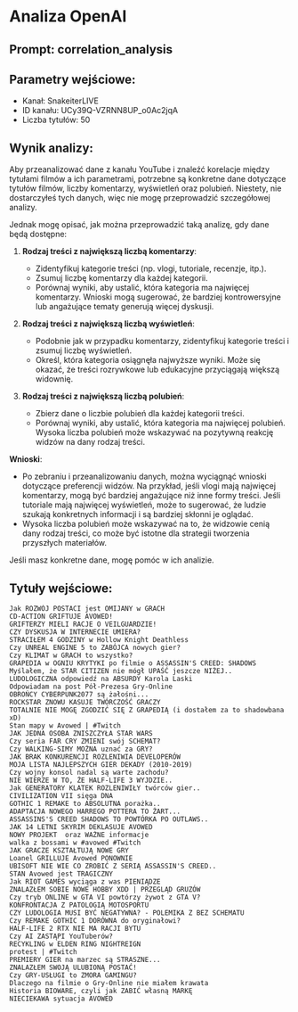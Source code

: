 # Analiza OpenAI
## Prompt: correlation_analysis
## Parametry wejściowe:
- Kanał: SnakeiterLIVE
- ID kanału: UCy39Q-VZRNN8UP_o0Ac2jqA
- Liczba tytułów: 50

## Wynik analizy:

Aby przeanalizować dane z kanału YouTube i znaleźć korelacje między tytułami filmów a ich parametrami, potrzebne są konkretne dane dotyczące tytułów filmów, liczby komentarzy, wyświetleń oraz polubień. Niestety, nie dostarczyłeś tych danych, więc nie mogę przeprowadzić szczegółowej analizy.

Jednak mogę opisać, jak można przeprowadzić taką analizę, gdy dane będą dostępne:

1. **Rodzaj treści z największą liczbą komentarzy**:
   - Zidentyfikuj kategorie treści (np. vlogi, tutoriale, recenzje, itp.).
   - Zsumuj liczbę komentarzy dla każdej kategorii.
   - Porównaj wyniki, aby ustalić, która kategoria ma najwięcej komentarzy. Wnioski mogą sugerować, że bardziej kontrowersyjne lub angażujące tematy generują więcej dyskusji.

2. **Rodzaj treści z największą liczbą wyświetleń**:
   - Podobnie jak w przypadku komentarzy, zidentyfikuj kategorie treści i zsumuj liczbę wyświetleń.
   - Określ, która kategoria osiągnęła najwyższe wyniki. Może się okazać, że treści rozrywkowe lub edukacyjne przyciągają większą widownię.

3. **Rodzaj treści z największą liczbą polubień**:
   - Zbierz dane o liczbie polubień dla każdej kategorii treści.
   - Porównaj wyniki, aby ustalić, która kategoria ma najwięcej polubień. Wysoka liczba polubień może wskazywać na pozytywną reakcję widzów na dany rodzaj treści.

**Wnioski**:
- Po zebraniu i przeanalizowaniu danych, można wyciągnąć wnioski dotyczące preferencji widzów. Na przykład, jeśli vlogi mają najwięcej komentarzy, mogą być bardziej angażujące niż inne formy treści. Jeśli tutoriale mają najwięcej wyświetleń, może to sugerować, że ludzie szukają konkretnych informacji i są bardziej skłonni je oglądać.
- Wysoka liczba polubień może wskazywać na to, że widzowie cenią dany rodzaj treści, co może być istotne dla strategii tworzenia przyszłych materiałów.

Jeśli masz konkretne dane, mogę pomóc w ich analizie.

## Tytuły wejściowe:
```
Jak ROZWÓJ POSTACI jest OMIJANY w GRACH
CD-ACTION GRIFTUJE AVOWED!
GRIFTERZY MIELI RACJE O VEILGUARDZIE!
CZY DYSKUSJA W INTERNECIE UMIERA?
STRACIŁEM 4 GODZINY w Hollow Knight Deathless
Czy UNREAL ENGINE 5 to ZABÓJCA nowych gier?
Czy KLIMAT w GRACH to wszystko?
GRAPEDIA w OGNIU KRYTYKI po filmie o ASSASSIN'S CREED: SHADOWS
Myślałem, że STAR CITIZEN nie mógł UPAŚĆ jeszcze NIŻEJ..
LUDOLOGICZNA odpowiedź na ABSURDY Karola Laski
Odpowiadam na post Pół-Prezesa Gry-Online
OBROŃCY CYBERPUNK2077 są żałośni...
ROCKSTAR ZNOWU KASUJE TWÓRCZOŚĆ GRACZY
TOTALNIE NIE MOGĘ ZGODZIĆ SIĘ Z GRAPEDIĄ (i dostałem za to shadowbana xD)
Stan mapy w Avowed | #Twitch
JAK JEDNA OSOBA ZNISZCZYŁA STAR WARS
Czy seria FAR CRY ZMIENI swój SCHEMAT?
Czy WALKING-SIMY MOŻNA uznać za GRY?
JAK BRAK KONKURENCJI ROZLENIWIA DEVELOPERÓW
MOJA LISTA NAJLEPSZYCH GIER DEKADY (2010-2019)
Czy wojny konsol nadal są warte zachodu?
NIE WIERZE W TO, ŻE HALF-LIFE 3 WYJDZIE..
Jak GENERATORY KLATEK ROZLENIWIŁY twórców gier..
CIVILIZATION VII sięga DNA
GOTHIC 1 REMAKE to ABSOLUTNA porażka..
ADAPTACJA NOWEGO HARREGO POTTERA TO ŻART...
ASSASSINS'S CREED SHADOWS TO POWTÓRKA PO OUTLAWS..
JAK 14 LETNI SKYRIM DEKLASUJE AVOWED
NOWY PROJEKT  oraz WAŻNE informacje
walka z bossami w #avowed #Twitch
JAK GRACZE KSZTAŁTUJĄ NOWE GRY
Loanel GRILLUJE Avowed PONOWNIE
UBISOFT NIE WIE CO ZROBIĆ Z SERIĄ ASSASSIN'S CREED..
STAN Avowed jest TRAGICZNY
Jak RIOT GAMES wyciąga z was PIENIĄDZE
ZNALAZŁEM SOBIE NOWE HOBBY XDD | PRZEGLĄD GRUZÓW
Czy tryb ONLINE w GTA VI powtórzy żywot z GTA V?
KONFRONTACJA Z PATOLOGIĄ MOTOSPORTU
CZY LUDOLOGIA MUSI BYĆ NEGATYWNA? - POLEMIKA Z BEZ SCHEMATU
Czy REMAKE GOTHIC 1 DORÓWNA do oryginałowi?
HALF-LIFE 2 RTX NIE MA RACJI BYTU
Czy AI ZASTĄPI YouTuberów?
RECYKLING w ELDEN RING NIGHTREIGN
protest | #Twitch
PREMIERY GIER na marzec są STRASZNE...
ZNALAZŁEM SWOJĄ ULUBIONĄ POSTAĆ!
Czy GRY-USŁUGI to ZMORA GAMINGU?
Dlaczego na filmie o Gry-Online nie miałem krawata
Historia BIOWARE, czyli jak ZABIĆ własną MARKĘ
NIECIEKAWA sytuacja AVOWED
```
